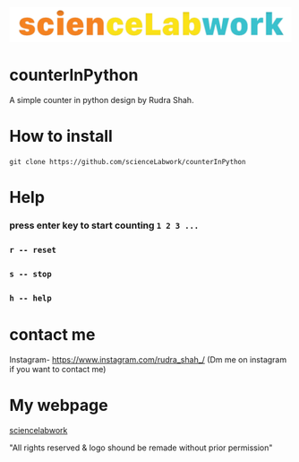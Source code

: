![logo](https://github.com/scienceLabwork/Rock_paper_scissor/blob/master/Wholelogo%20copy%202.png)

# counterInPython
A simple counter in python design by Rudra Shah.

# How to install
`git clone https://github.com/scienceLabwork/counterInPython`

# Help
### press enter key to start counting ` 1 2 3 ... `
### `r -- reset`
### `s -- stop`
### `h -- help`
# contact me
Instagram- https://www.instagram.com/rudra_shah_/ (Dm me on instagram if you want to contact me)

# My webpage
[sciencelabwork](http://www.sciencelabwork.cf)

"All rights reserved & logo shound be remade without prior permission" 

